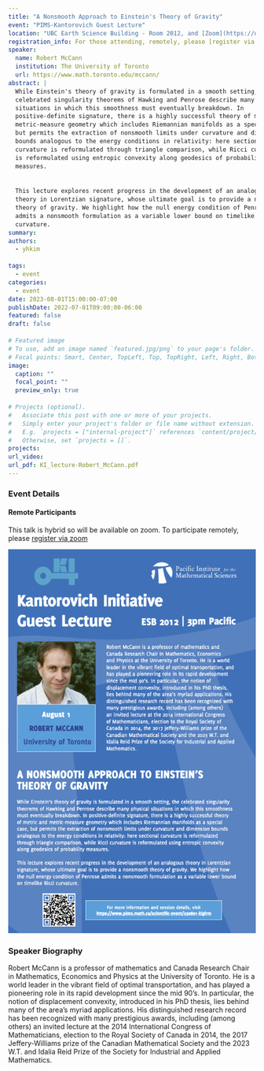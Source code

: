 ```yaml
---
title: "A Nonsmooth Approach to Einstein's Theory of Gravity"
event: "PIMS-Kantorovich Guest Lecture"
location: "UBC Earth Science Building - Room 2012, and [Zoom](https://ubc.zoom.us/meeting/register/u50pdO2srjotGd19nLG3pZCQxlUdzpf6_azV)"
registration_info: For those attending, remotely, please [register via zoom](https://ubc.zoom.us/meeting/register/u50pdO2srjotGd19nLG3pZCQxlUdzpf6_azV)
speaker:
  name: Robert McCann
  institution: The University of Toronto
  url: https://www.math.toronto.edu/mccann/
abstract: |
  While Einstein's theory of gravity is formulated in a smooth setting, the
  celebrated singularity theorems of Hawking and Penrose describe many physical
  situations in which this smoothness must eventually breakdown. In
  positive-definite signature, there is a highly successful theory of metric and
  metric-measure geometry which includes Riemannian manifolds as a special case,
  but permits the extraction of nonsmooth limits under curvature and dimension
  bounds analogous to the energy conditions in relativity: here sectional
  curvature is reformulated through triangle comparison, while Ricci curvature
  is reformulated using entropic convexity along geodesics of probability
  measures.


  This lecture explores recent progress in the development of an analogous
  theory in Lorentzian signature, whose ultimate goal is to provide a nonsmooth
  theory of gravity. We highlight how the null energy condition of Penrose
  admits a nonsmooth formulation as a variable lower bound on timelike Ricci
  curvature.
summary:
authors:
  - yhkim

tags:
  - event
categories:
  - event
date: 2023-08-01T15:00:00-07:00
publishDate: 2022-07-01T09:00:00-06:00
featured: false
draft: false

# Featured image
# To use, add an image named `featured.jpg/png` to your page's folder.
# Focal points: Smart, Center, TopLeft, Top, TopRight, Left, Right, BottomLeft, Bottom, BottomRight.
image:
  caption: ""
  focal_point: ""
  preview_only: true

# Projects (optional).
#   Associate this post with one or more of your projects.
#   Simply enter your project's folder or file name without extension.
#   E.g. `projects = ["internal-project"]` references `content/project/deep-learning/index.md`.
#   Otherwise, set `projects = []`.
projects:
url_video:
url_pdf: KI_lecture-Robert_McCann.pdf
---  
```

### Event Details

#### Remote Participants
This talk is hybrid so will be available on zoom. To participate remotely,
please [register via
zoom](https://ubc.zoom.us/meeting/register/u50pdO2srjotGd19nLG3pZCQxlUdzpf6_azV)


![](featured.png)

### Speaker Biography

Robert McCann is a professor of mathematics and Canada Research Chair in
Mathematics, Economics and Physics at the University of Toronto. He is a world
leader in the vibrant field of optimal transportation, and has played a
pioneering role in its rapid development since the mid 90’s. In particular, the
notion of displacement convexity, introduced in his PhD thesis, lies behind
many of the area’s myriad applications. His distinguished research record has
been recognized with many prestigious awards, including (among others) an
invited lecture at the 2014 International Congress of Mathematicians, election
to the Royal Society of Canada in 2014, the 2017 Jeffery-Williams prize of the
Canadian Mathematical Society and the 2023 W.T. and Idalia Reid Prize of the
Society for Industrial and Applied Mathematics.
